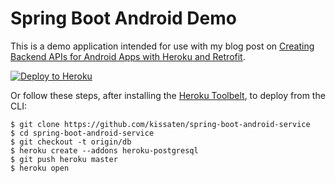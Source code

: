 # Spring Boot Android Demo

This is a demo application intended for use with my blog post on [Creating Backend APIs for Android Apps with Heroku and Retrofit](http://jkutner.github.io/2016/08/18/android-backend-api-heroku-retrofit.html).

[![Deploy to Heroku](https://www.herokucdn.com/deploy/button.png)](https://heroku.com/deploy)

Or follow these steps, after installing the [Heroku Toolbelt](https://toolbelt.heroku.com/), to deploy from the CLI:

```sh-session
$ git clone https://github.com/kissaten/spring-boot-android-service
$ cd spring-boot-android-service
$ git checkout -t origin/db
$ heroku create --addons heroku-postgresql
$ git push heroku master
$ heroku open
```
